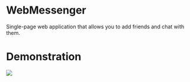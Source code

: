 # WebMessenger
Single-page web application that allows you to add friends and chat with them.

# Demonstration
![](https://github.com/20k32/WebMessenger/blob/main/demo.gif)
